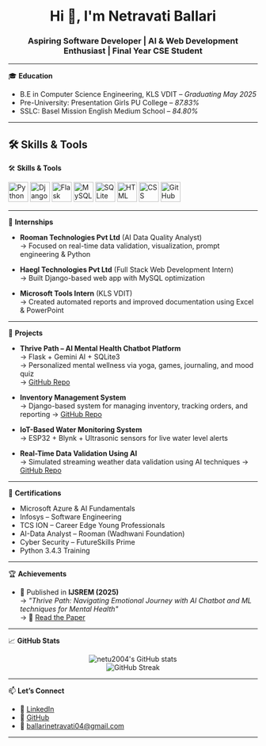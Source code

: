 <h1 align="center">Hi 👋, I'm Netravati Ballari</h1>
<h3 align="center">Aspiring Software Developer | AI & Web Development Enthusiast | Final Year CSE Student</h3>

---

🎓 **Education**  
- B.E in Computer Science Engineering, KLS VDIT – *Graduating May 2025*  
- Pre-University: Presentation Girls PU College – *87.83%*  
- SSLC: Basel Mission English Medium School – *84.80%*

---

🛠️ **Skills & Tools**  
---

🛠️ **Skills & Tools**  

<p align="left">
  <img src="https://cdn.jsdelivr.net/gh/devicons/devicon/icons/python/python-original.svg" alt="Python" width="40" height="40"/>
  <img src="https://cdn.jsdelivr.net/gh/devicons/devicon/icons/django/django-plain.svg" alt="Django" width="40" height="40"/>
  <img src="https://cdn.jsdelivr.net/gh/devicons/devicon/icons/flask/flask-original.svg" alt="Flask" width="40" height="40"/>
  <img src="https://cdn.jsdelivr.net/gh/devicons/devicon/icons/mysql/mysql-original.svg" alt="MySQL" width="40" height="40"/>
  <img src="https://cdn.jsdelivr.net/gh/devicons/devicon/icons/sqlite/sqlite-original.svg" alt="SQLite" width="40" height="40"/>
  <img src="https://cdn.jsdelivr.net/gh/devicons/devicon/icons/html5/html5-original.svg" alt="HTML" width="40" height="40"/>
  <img src="https://cdn.jsdelivr.net/gh/devicons/devicon/icons/css3/css3-original.svg" alt="CSS" width="40" height="40"/>
  <img src="https://cdn.jsdelivr.net/gh/devicons/devicon/icons/github/github-original.svg" alt="GitHub" width="40" height="40"/>
</p>
 

---

💼 **Internships**  
- **Rooman Technologies Pvt Ltd** (AI Data Quality Analyst)  
  → Focused on real-time data validation, visualization, prompt engineering & Python  

- **Haegl Technologies Pvt Ltd** (Full Stack Web Development Intern)  
  → Built Django-based web app with MySQL optimization  

- **Microsoft Tools Intern** (KLS VDIT)  
  → Created automated reports and improved documentation using Excel & PowerPoint  

---

🚀 **Projects**  
- **Thrive Path – AI Mental Health Chatbot Platform**  
  → Flask + Gemini AI + SQLite3  
  → Personalized mental wellness via yoga, games, journaling, and mood quiz  
  → [GitHub Repo](https://github.com/netu2004/ThrivePath)

- **Inventory Management System**  
  → Django-based system for managing inventory, tracking orders, and reporting
  → [GitHub Repo](https://github.com/netu2004/django-ims)  

- **IoT-Based Water Monitoring System**  
  → ESP32 + Blynk + Ultrasonic sensors for live water level alerts  

- **Real-Time Data Validation Using AI**  
  → Simulated streaming weather data validation using AI techniques
  → [GitHub Repo](https://github.com/netu2004/Real-Time-Quality-Validation-for-Streaming-Data-Using-AI)

---

📜 **Certifications**  
- Microsoft Azure & AI Fundamentals  
- Infosys – Software Engineering  
- TCS ION – Career Edge Young Professionals  
- AI-Data Analyst – Rooman (Wadhwani Foundation)  
- Cyber Security – FutureSkills Prime  
- Python 3.4.3 Training  

---

🏆 **Achievements**  
- 📄 Published in **IJSREM (2025)**  
  → *"Thrive Path: Navigating Emotional Journey with AI Chatbot and ML techniques for Mental Health"*  
  → 🔗 [Read the Paper](https://ijsrem.com/download/thrive-path-navigating-emotional-journey-with-ai-chatbot-and-machine-learning-techniques-for-mental-health/#:~:text=Thrive%20Path:%20Navigating%20Emotional%20Journey%20with%20AI,Create%20Date%2020/05/2025.%20*%20Last%20Updated%2020/05/2025)

---

📈 **GitHub Stats**
<p align="center">
  <img src="https://github-readme-stats.vercel.app/api?username=netu2004&show_icons=true&theme=tokyonight" alt="netu2004's GitHub stats" />
  <br>
  <img src="https://github-readme-streak-stats.herokuapp.com/?user=netu2004&theme=tokyonight" alt="GitHub Streak" />
</p>

---

📫 **Let’s Connect**  
- 💼 [LinkedIn](https://www.linkedin.com/in/netravatiballari020)  
- 🐙 [GitHub](https://github.com/netu2004)  
- 📧 ballarinetravati04@gmail.com

---
